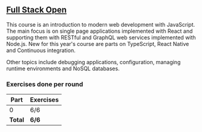 ## [Full Stack Open](https://fullstackopen.com/en/)

This course is an introduction to modern web development with JavaScript. The main focus is on single page applications implemented with React and supporting them with RESTful and GraphQL web services implemented with Node.js. New for this year's course are parts on TypeScript, React Native and Continuous integration.

Other topics include debugging applications, configuration, managing runtime environments and NoSQL databases.

### Exercises done per round

| Part      | Exercises |
| --------- | --------- |
| 0         | 6/6       |
| **Total** | **6/6** |

<!-- https://github.com/jeremy-ebinum/full-stack-open-2020 -->
